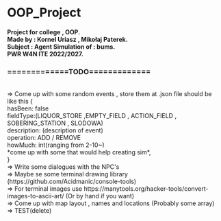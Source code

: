# OOP_Project
<h4>
Project for college , OOP. </br>
Made by : Kornel Uriasz , Mikołaj Paterek. </br>
Subject : Agent Simulation of : bums. </br>
PWR W4N ITE 2022/2027. </br>
</h4>
<h3>
=============TODO=============
</h3></br>
    => Come up with some random events , store them at .json file should be like this {</br>
        hasBeen: false</br>
        fieldType:(LIQUOR_STORE ,EMPTY_FIELD , ACTION_FIELD , SOBERING_STATION , SLODOWA)</br>
        description: (description of event)</br>
        operation: ADD / REMOVE </br>
        howMuch: int(ranging from 2-10~) </br>
        *come up with some that would help creating sim*,</br>
    } </br>
    => Write some dialogues with the NPC's </br>
    => Maybe se some terminal drawing library (https://github.com/Acidmanic/console-tools) </br>
    => For terminal images use https://manytools.org/hacker-tools/convert-images-to-ascii-art/ (Or by hand if you want) </br>
    => Come up with map layout , names and locations (Probably some array) </br>
    => TEST(delete)

